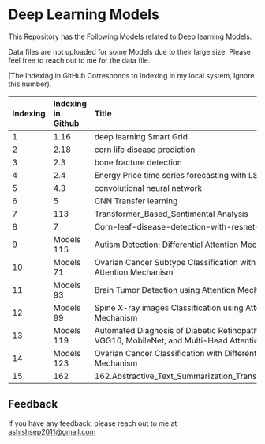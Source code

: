 
# Deep Learning Models

This Repository has the Following Models related to Deep learning Models.

Data files are not uploaded for some Models due to their large size. Please feel free to reach out to me for the data file.

(The Indexing in GitHub Corresponds to Indexing in my local system, Ignore this number).











| Indexing| Indexing in Github     | Title                |
| :-------- | :------- | :------------------------- |
| 1 | 1.16 |deep learning Smart Grid
| 2 | 2.18 | corn life disease prediction
 | 3 | 2.3 |bone fracture detection |
| 4 | 2.4 | Energy Price time series forecasting with LSTM |
| 5 | 4.3 | convolutional neural network |
| 6 | 5 | CNN Transfer learning |
| 7 | 113 | Transformer_Based_Sentimental Analysis |
| 8 | 7 | Corn-leaf-disease-detection-with-resnet-pytorch |
| 9 | Models 115 | Autism Detection: Differential Attention Mechanism |
| 10 | Models 71  | Ovarian Cancer Subtype Classification with Differential Attention Mechanism |
| 11 | Models 93 | Brain Tumor Detection using Attention Mechanism  |
| 12 | Models 99 | Spine X-ray images Classification using Attention Mechanism |
| 13 | Models 119 | Automated Diagnosis of Diabetic Retinopathy Using VGG16, MobileNet, and Multi-Head Attention  |
| 14 | Models 123 | Ovarian Cancer  Classification  with Differential Attention Mechanism  |
| 15 | 162 | 162.Abstractive_Text_Summarization_Transformer_Model  |










## Feedback

If you have any feedback, please reach out to me at ashishsep2011@gmail.com

